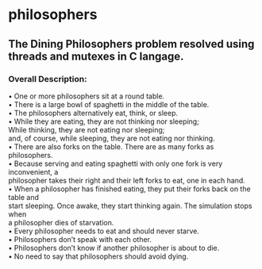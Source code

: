 # philosophers

## The Dining Philosophers problem resolved using threads and mutexes in C langage.<br>

### Overall Description:<br>
• One or more philosophers sit at a round table.<br>
• There is a large bowl of spaghetti in the middle of the table.<br>
• The philosophers alternatively eat, think, or sleep.<br>
• While they are eating, they are not thinking nor sleeping;<br>
  While thinking, they are not eating nor sleeping;<br>
  and, of course, while sleeping, they are not eating nor thinking.<br>
• There are also forks on the table. There are as many forks as philosophers.<br>
• Because serving and eating spaghetti with only one fork is very inconvenient, a<br>
  philosopher takes their right and their left forks to eat, one in each hand.<br>
• When a philosopher has finished eating, they put their forks back on the table and<br>
  start sleeping. Once awake, they start thinking again. The simulation stops when<br>
  a philosopher dies of starvation.<br>
• Every philosopher needs to eat and should never starve.<br>
• Philosophers don’t speak with each other.<br>
• Philosophers don’t know if another philosopher is about to die.<br>
• No need to say that philosophers should avoid dying.<br>
